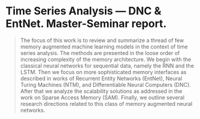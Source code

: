 # Time Series Analysis — DNC & EntNet. Master-Seminar report.

> The focus of this work is to review and summarize a thread of few memory augmented machine learning models in the context of time series analysis. The methods are presented in the loose order of increasing complexity of the memory architecture. We begin with the classical neural networks for sequential data, namely the RNN and the LSTM. Then we focus on more sophisticated memory interfaces as described in works of Recurrent Entity Networks (EntNet), Neural Turing Machines (NTM), and Differentiable Neural Computers (DNC). After that we analyze the scalability solutions as addressed in the work on Sparse Access Memory (SAM). Finally, we outline several research directions related to this class of memory augmented neural networks.
